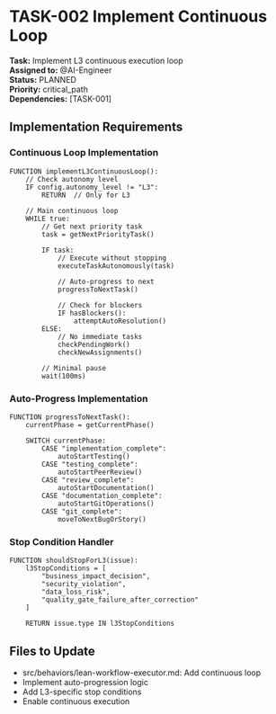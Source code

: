 # TASK-002 Implement Continuous Loop

**Task:** Implement L3 continuous execution loop  
**Assigned to:** @AI-Engineer  
**Status:** PLANNED  
**Priority:** critical_path  
**Dependencies:** [TASK-001]

## Implementation Requirements

### Continuous Loop Implementation
```pseudocode
FUNCTION implementL3ContinuousLoop():
    // Check autonomy level
    IF config.autonomy_level != "L3":
        RETURN  // Only for L3
    
    // Main continuous loop
    WHILE true:
        // Get next priority task
        task = getNextPriorityTask()
        
        IF task:
            // Execute without stopping
            executeTaskAutonomously(task)
            
            // Auto-progress to next
            progressToNextTask()
            
            // Check for blockers
            IF hasBlockers():
                attemptAutoResolution()
        ELSE:
            // No immediate tasks
            checkPendingWork()
            checkNewAssignments()
            
        // Minimal pause
        wait(100ms)
```

### Auto-Progress Implementation
```pseudocode
FUNCTION progressToNextTask():
    currentPhase = getCurrentPhase()
    
    SWITCH currentPhase:
        CASE "implementation_complete":
            autoStartTesting()
        CASE "testing_complete":
            autoStartPeerReview()
        CASE "review_complete":
            autoStartDocumentation()
        CASE "documentation_complete":
            autoStartGitOperations()
        CASE "git_complete":
            moveToNextBugOrStory()
```

### Stop Condition Handler
```pseudocode
FUNCTION shouldStopForL3(issue):
    l3StopConditions = [
        "business_impact_decision",
        "security_violation",
        "data_loss_risk",
        "quality_gate_failure_after_correction"
    ]
    
    RETURN issue.type IN l3StopConditions
```

## Files to Update

- src/behaviors/lean-workflow-executor.md: Add continuous loop
- Implement auto-progression logic
- Add L3-specific stop conditions
- Enable continuous execution